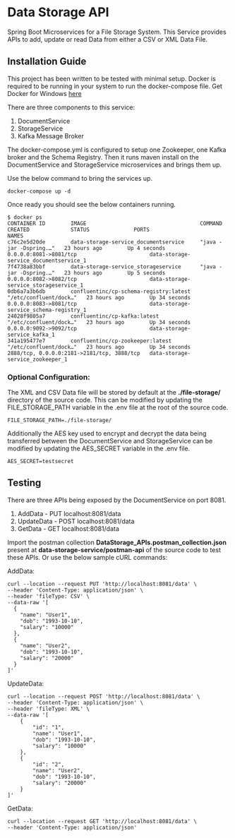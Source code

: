 # Data Storage API

Spring Boot Microservices for a File Storage System.
This Service provides APIs to add, update or read Data from either a CSV or XML Data File.

## Installation Guide

This project has been written to be tested with minimal setup.
Docker is required to be running in your system to run the docker-compose file. Get Docker for Windows [here](https://docs.docker.com/docker-for-windows/install/)

There are three components to this service:

1. DocumentService
2. StorageService
3. Kafka Message Broker

The docker-compose.yml is configured to setup one Zookeeper, one Kafka broker and the Schema Registry.
Then it runs maven install on the DocumentService and StorageService microservices and brings them up.

Use the below command to bring the services up.

```
docker-compose up -d
```

Once ready you should see the below containers running.

```
$ docker ps
CONTAINER ID        IMAGE                                    COMMAND                  CREATED             STATUS              PORTS                                        NAMES
c76c2e5d20de        data-storage-service_documentservice     "java -jar -Dspring.…"   23 hours ago        Up 4 seconds        0.0.0.0:8081->8081/tcp                       data-storage-service_documentservice_1
7f4738a83bbf        data-storage-service_storageservice      "java -jar -Dspring.…"   23 hours ago        Up 5 seconds        0.0.0.0:8082->8082/tcp                       data-storage-service_storageservice_1
0db6a7a3b6db        confluentinc/cp-schema-registry:latest   "/etc/confluent/dock…"   23 hours ago        Up 34 seconds       0.0.0.0:8083->8081/tcp                       data-storage-service_schema-registry_1
24028f9805a7        confluentinc/cp-kafka:latest             "/etc/confluent/dock…"   23 hours ago        Up 34 seconds       0.0.0.0:9092->9092/tcp                       data-storage-service_kafka_1
341a195477e7        confluentinc/cp-zookeeper:latest         "/etc/confluent/dock…"   23 hours ago        Up 34 seconds       2888/tcp, 0.0.0.0:2181->2181/tcp, 3888/tcp   data-storage-service_zookeeper_1
```

### Optional Configuration:

The XML and CSV Data file will be stored by default at the **./file-storage/** directory of the source code.
This can be modified by updating the FILE_STORAGE_PATH variable in the .env file at the root of the source code.

```
FILE_STORAGE_PATH=./file-storage/
```

Additionally the AES key used to encrypt and decrypt the data being transferred between the DocumentService and StorageService can be modified by updating the AES_SECRET variable in the .env file.

```
AES_SECRET=testsecret
```

## Testing

There are three APIs being exposed by the DocumentService on port 8081.

1. AddData      -  PUT  localhost:8081/data
2. UpdateData   -  POST localhost:8081/data
3. GetData      -  GET  localhost:8081/data

Import the postman collection **DataStorage_APIs.postman_collection.json** present at **data-storage-service/postman-api** of the source code to test these APIs.
Or use the below sample cURL commands:

AddData:

```
curl --location --request PUT 'http://localhost:8081/data' \
--header 'Content-Type: application/json' \
--header 'fileType: CSV' \
--data-raw '[
  {
    "name": "User1",
    "dob": "1993-10-10",
    "salary": "10000"
  },
  {
    "name": "User2",
    "dob": "1993-10-10",
    "salary": "20000"
  }
]'
```


UpdateData:

```
curl --location --request POST 'http://localhost:8081/data' \
--header 'Content-Type: application/json' \
--header 'fileType: XML' \
--data-raw '[
    {
        "id": "1",
        "name": "User1",
        "dob": "1993-10-10",
        "salary": "10000"
    },
    {
        "id": "2",
        "name": "User2",
        "dob": "1993-10-10",
        "salary": "20000"
    }
]'
```

GetData:

```
curl --location --request GET 'http://localhost:8081/data' \
--header 'Content-Type: application/json'
```
